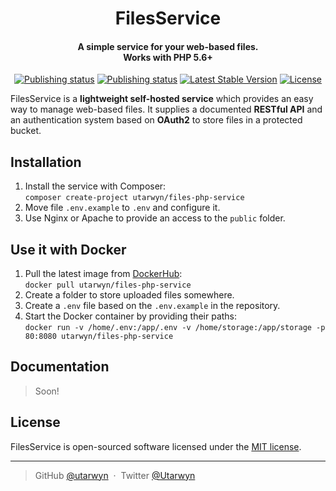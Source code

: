 <h1 align="center">FilesService</h1>

<h4 align="center">
A simple service for your web-based files.
<br>
Works with PHP 5.6+
</h4>

<p align="center">
    <a href="https://github.com/utarwyn/files-php-service/actions?query=workflow%3ABuild"><img src="https://github.com/utarwyn/files-php-service/workflows/Build/badge.svg" alt="Publishing status"></a>
    <a href="https://github.com/utarwyn/files-php-service/actions?query=workflow%3APublish"><img src="https://github.com/utarwyn/files-php-service/workflows/Publish/badge.svg" alt="Publishing status"></a>
    <a href="https://packagist.org/packages/utarwyn/files-php-service"><img src="https://poser.pugx.org/utawyn/files-php-service/v/stable.svg" alt="Latest Stable Version"></a>
    <a href="https://github.com/utarwyn/files-php-service/blob/master/LICENSE"><img src="https://poser.pugx.org/utarwyn/files-php-service/license.svg" alt="License"></a>
</p>

FilesService is a **lightweight self-hosted service** which provides an easy way to manage web-based files.
It supplies a documented **RESTful API** and an authentication system based on **OAuth2** to store files in a protected bucket.

Installation
------------

1. Install the service with Composer:\
   `composer create-project utarwyn/files-php-service`
2. Move file `.env.example` to `.env` and configure it.
3. Use Nginx or Apache to provide an access to the `public` folder.

Use it with Docker
------------

1. Pull the latest image from [DockerHub][1]:\
   `docker pull utarwyn/files-php-service`
2. Create a folder to store uploaded files somewhere.
3. Create a `.env` file based on the `.env.example` in the repository.
4. Start the Docker container by providing their paths:\
   `docker run -v /home/.env:/app/.env -v /home/storage:/app/storage -p 80:8080 utarwyn/files-php-service`

Documentation
------------

> Soon!

License
--------

FilesService is open-sourced software licensed under the [MIT license][2].

---
> GitHub [@utarwyn][3] &nbsp;&middot;&nbsp; Twitter [@Utarwyn][4]

[1]: https://hub.docker.com/r/utarwyn/files-php-service
[2]: https://opensource.org/licenses/MIT
[3]: https://github.com/utarwyn
[4]: https://twitter.com/Utarwyn
